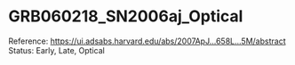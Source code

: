 # GRB060218_SN2006aj_Optical

Reference: https://ui.adsabs.harvard.edu/abs/2007ApJ...658L...5M/abstract
Status: Early, Late, Optical
